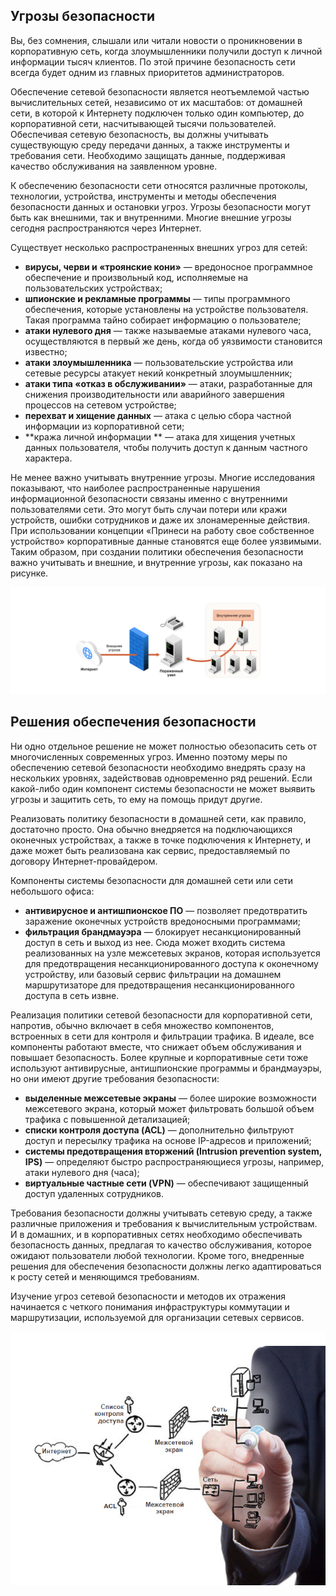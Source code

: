 <!-- verified: agorbachev 03.05.2022 -->

<!-- 1.8.1 -->
## Угрозы безопасности

Вы, без сомнения, слышали или читали новости о проникновении в корпоративную сеть, когда злоумышленники получили доступ к личной информации тысяч клиентов. По этой причине безопасность сети всегда будет одним из главных приоритетов администраторов.

Обеспечение сетевой безопасности является неотъемлемой частью вычислительных сетей, независимо от их масштабов: от домашней сети, в которой к Интернету подключен только один компьютер, до корпоративной сети, насчитывающей тысячи пользователей. Обеспечивая сетевую безопасность, вы должны учитывать существующую среду передачи данных, а также инструменты и требования сети. Необходимо защищать данные, поддерживая качество обслуживания на заявленном уровне.

К обеспечению безопасности сети относятся различные протоколы, технологии, устройства, инструменты и методы обеспечения безопасности данных и остановки угроз. Угрозы безопасности могут быть как внешними, так и внутренними. Многие внешние угрозы сегодня распространяются через Интернет.

Существует несколько распространенных внешних угроз для сетей:

* **вирусы, черви и «троянские кони»**  — вредоносное программное обеспечение и произвольный код, исполняемые на пользовательских устройствах;
* **шпионские и рекламные программы**  — типы программного обеспечения, которые установлены на устройстве пользователя. Такая программа тайно собирает информацию о пользователе;
* **атаки нулевого дня** — также называемые атаками нулевого часа, осуществляются в первый же день, когда об уязвимости становится известно;
* **атаки злоумышленника** — пользовательские устройства или сетевые ресурсы атакует некий конкретный злоумышленник;
* **атаки типа «отказ в обслуживании»**  — атаки, разработанные для снижения производительности или аварийного завершения процессов на сетевом устройстве;
* **перехват и хищение данных**  — атака с целью сбора частной информации из корпоративной сети;
* **кража личной информации ** — атака для хищения учетных данных пользователя, чтобы получить доступ к данным частного характера.

Не менее важно учитывать внутренние угрозы. Многие исследования показывают, что наиболее распространенные нарушения информационной безопасности связаны именно с внутренними пользователями сети. Это могут быть случаи потери или кражи устройств, ошибки сотрудников и даже их злонамеренные действия. При использовании концепции «Принеси на работу свое собственное устройство» корпоративные данные становятся еще более уязвимыми. Таким образом, при создании политики обеспечения безопасности важно учитывать и внешние, и внутренние угрозы, как показано на рисунке.

![](./assets/1.8.1.svg)


<!-- 1.8.2 -->
## Решения обеспечения безопасности

Ни одно отдельное решение не может полностью обезопасить сеть от многочисленных современных угроз. Именно поэтому меры по обеспечению сетевой безопасности необходимо внедрять сразу на нескольких уровнях, задействовав одновременно ряд решений. Если какой-либо один компонент системы безопасности не может выявить угрозы и защитить сеть, то ему на помощь придут другие.

Реализовать политику безопасности в домашней сети, как правило, достаточно просто. Она обычно внедряется на подключающихся оконечных устройствах, а также в точке подключения к Интернету, и даже может быть реализована как сервис, предоставляемый по договору Интернет-провайдером.

Компоненты системы безопасности для домашней сети или сети небольшого офиса:

* **антивирусное и антишпионское ПО** — позволяет предотвратить заражение оконечных устройств вредоносными программами;
* **фильтрация брандмауэра** — блокирует несанкционированный доступ в сеть и выход из нее. Сюда может входить система реализованных на узле межсетевых экранов, которая используется для предотвращения несанкционированного доступа к оконечному устройству, или базовый сервис фильтрации на домашнем маршрутизаторе для предотвращения несанкционированного доступа в сеть извне.

Реализация политики сетевой безопасности для корпоративной сети, напротив, обычно включает в себя множество компонентов, встроенных в сети для контроля и фильтрации трафика. В идеале, все компоненты работают вместе, что снижает объем обслуживания и повышает безопасность. Более крупные и корпоративные сети тоже используют антивирусные, антишпионские программы и брандмауэры, но они имеют другие требования безопасности:

* **выделенные межсетевые экраны**  — более широкие возможности межсетевого экрана, который может фильтровать большой объем трафика с повышенной детализацией;
* **списки контроля доступа (ACL)**  — дополнительно фильтруют доступ и пересылку трафика на основе IP-адресов и приложений;
* **системы предотвращения вторжений (Intrusion prevention system, IPS)**  — определяют быстро распространяющиеся угрозы, например, атаки нулевого дня (часа);
* **виртуальные частные сети (VPN)**  — обеспечивают защищенный доступ удаленных сотрудников.

Требования безопасности должны учитывать сетевую среду, а также различные приложения и требования к вычислительным устройствам. И в домашних, и в корпоративных сетях необходимо обеспечивать безопасность данных, предлагая то качество обслуживания, которое ожидают пользователи любой технологии. Кроме того, внедренные решения для обеспечения безопасности должны легко адаптироваться к росту сетей и меняющимся требованиям.

Изучение угроз сетевой безопасности и методов их отражения начинается с четкого понимания инфраструктуры коммутации и маршрутизации, используемой для организации сетевых сервисов.

![](./assets/1.8.2.png)


<!-- 1.8.3 -->
<!-- quiz -->

